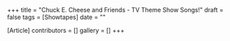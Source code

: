 +++
title = "Chuck E. Cheese and Friends - TV Theme Show Songs!"
draft = false
tags = [Showtapes]
date = ""

[Article]
contributors = []
gallery = []
+++
